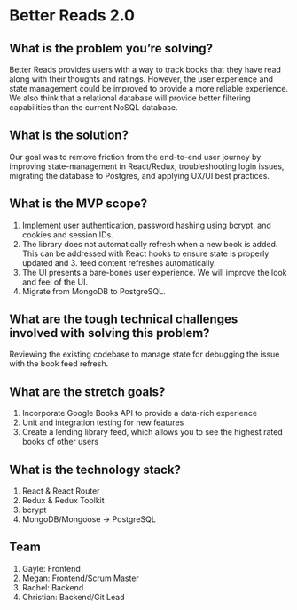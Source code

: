 # Better Reads 2.0

## What is the problem you’re solving?
Better Reads provides users with a way to track books that they have read along with their thoughts and ratings. However, the user experience and state management could be improved to provide a more reliable experience. We also think that a relational database will provide better filtering capabilities than the current NoSQL database.

## What is the solution?
Our goal was to remove friction from the end-to-end user journey by improving state-management in React/Redux, troubleshooting login issues, migrating the database to Postgres, and applying UX/UI best practices. 

## What is the MVP scope?
1. Implement user authentication, password hashing using bcrypt, and cookies and session IDs.
2. The library does not automatically refresh when a new book is added. This can be addressed with React hooks to ensure state is properly updated and 3. feed content refreshes automatically.
4. The UI presents a bare-bones user experience. We will improve the look and feel of the UI. 
5. Migrate from MongoDB to PostgreSQL.

## What are the tough technical challenges involved with solving this problem?
Reviewing the existing codebase to manage state for debugging the issue with the book feed refresh.

## What are the stretch goals?
1. Incorporate Google Books API to provide a data-rich experience
2. Unit and integration testing for new features
3. Create a lending library feed, which allows you to see the highest rated books of other users

## What is the technology stack?
1. React & React Router
2. Redux & Redux Toolkit
3. bcrypt
4. MongoDB/Mongoose -> PostgreSQL

## Team
1. Gayle: Frontend
2. Megan: Frontend/Scrum Master
3. Rachel: Backend
4. Christian: Backend/Git Lead

